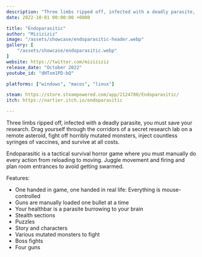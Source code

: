 ```yaml
---
description: "Three limbs ripped off, infected with a deadly parasite, you must save your research. Drag yourself through the corridors of a secret research lab on a remote asteroid, fight off horribly mutated monsters, inject countless syringes of vaccines, and survive at all costs."
date: 2022-10-01 00:00:00 +0000

title: "Endoparasitic"
author: "Miziziziz"
image: "/assets/showcase/endoparasitic-header.webp"
gallery: [
	"/assets/showcase/endoparasitic.webp"
]
website: https://twitter.com/miziziziz
release_date: "October 2022"
youtube_id: "dHTxm1PD-bQ"

platforms: ["windows", "macos", "linux"]

steam: https://store.steampowered.com/app/2124780/Endoparasitic/
itch: https://nartier.itch.io/endoparasitic

---
```


Three limbs ripped off, infected with a deadly parasite, you must save your research. Drag yourself through the corridors of a secret research lab on a remote asteroid, fight off horribly mutated monsters, inject countless syringes of vaccines, and survive at all costs.

Endoparasitic is a tactical survival horror game where you must manually do every action from reloading to moving. Juggle movement and firing and plan room entrances to avoid getting swarmed.

Features:

- One handed in game, one handed in real life: Everything is mouse-controlled
- Guns are manually loaded one bullet at a time
- Your healthbar is a parasite burrowing to your brain
- Stealth sections
- Puzzles
- Story and characters
- Various mutated monsters to fight
- Boss fights
- Four guns